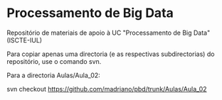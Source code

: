 # Processamento de Big Data
Repositório de materiais de apoio à UC "Processamento de Big Data" (ISCTE-IUL) 

Para copiar apenas uma directoria (e as respectivas subdirectorias) do repositório, use o comando svn. 

Para a directoria Aulas/Aula_02:

svn checkout https://github.com/madriano/pbd/trunk/Aulas/Aula_02

